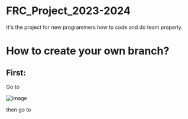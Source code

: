 # FRC_Project_2023-2024
It's the project for new programmers how to code and do team properly.

# How to create your own branch?   
## First:
Go to

![image](https://github.com/1138programming/FRC_Project_2023-2024/assets/56778123/a76b649c-a4bd-4d3f-b355-6156577ea0ce)

then go to 

